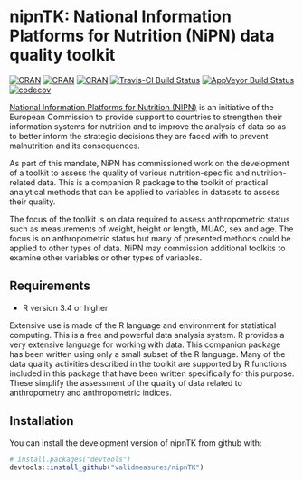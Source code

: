 
<!-- README.md is generated from README.Rmd. Please edit that file -->

# nipnTK: National Information Platforms for Nutrition (NiPN) data quality toolkit

[![CRAN](https://img.shields.io/cran/v/nipnTK.svg)](https://cran.r-project.org/package=nipnTK)
[![CRAN](https://img.shields.io/cran/l/nipnTK.svg)](https://CRAN.R-project.org/package=nipnTK)
[![CRAN](http://cranlogs.r-pkg.org/badges/nipnTK)](https://cran.r-project.org/package=nipnTK)
[![Travis-CI Build
Status](https://travis-ci.org/validmeasures/nipnTK.svg?branch=master)](https://travis-ci.org/validmeasures/nipnTK)
[![AppVeyor Build
Status](https://ci.appveyor.com/api/projects/status/github/validmeasures/nipnTK?branch=master&svg=true)](https://ci.appveyor.com/project/validmeasures/nipnTK)
[![codecov](https://codecov.io/gh/validmeasures/nipnTK/branch/master/graph/badge.svg)](https://codecov.io/gh/validmeasures/nipnTK)

[National Information Platforms for Nutrition
(NIPN)](http://www.nipn-nutrition-platforms.org) is an initiative of the
European Commission to provide support to countries to strengthen their
information systems for nutrition and to improve the analysis of data so
as to better inform the strategic decisions they are faced with to
prevent malnutrition and its consequences.

As part of this mandate, NiPN has commissioned work on the development
of a toolkit to assess the quality of various nutrition-specific and
nutrition-related data. This is a companion R package to the toolkit of
practical analytical methods that can be applied to variables in
datasets to assess their quality.

The focus of the toolkit is on data required to assess anthropometric
status such as measurements of weight, height or length, MUAC, sex and
age. The focus is on anthropometric status but many of presented methods
could be applied to other types of data. NiPN may commission additional
toolkits to examine other variables or other types of variables.

## Requirements

  - R version 3.4 or higher

Extensive use is made of the R language and environment for statistical
computing. This is a free and powerful data analysis system. R provides
a very extensive language for working with data. This companion package
has been written using only a small subset of the R language. Many of
the data quality activities described in the toolkit are supported by R
functions included in this package that have been written specifically
for this purpose. These simplify the assessment of the quality of data
related to anthropometry and anthropometric indices.

## Installation

You can install the development version of nipnTK from github with:

``` r
# install.packages("devtools")
devtools::install_github("validmeasures/nipnTK")
```
